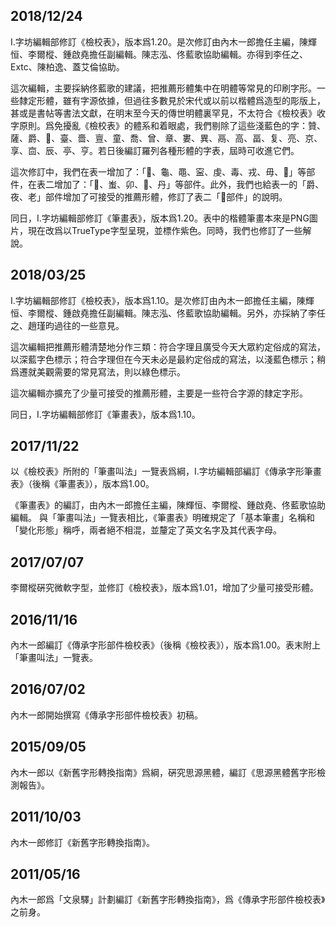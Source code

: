 ﻿## 2018/12/24

I.字坊編輯部修訂《檢校表》，版本爲1.20。是次修訂由內木一郎擔任主編，陳輝恒、李爾樅、鍾啟堯擔任副編輯。陳志泓、佟藍歌協助編輯。亦得到李任之、Extc、陳柏逸、蓋艾倫協助。

這次編輯，主要採納佟藍歌的建議，把推薦形體集中在明體等常見的印刷字形。一些隸定形體，雖有字源依據，但過往多數見於宋代或以前以楷體爲造型的彫版上，甚或是書帖等書法文獻，在明末至今天的傳世明體裏罕見，不太符合《檢校表》收字原則。爲免擾亂《檢校表》的體系和着眼處，我們剔除了這些淺藍色的字：贊、薩、爵、𩫏、臺、嗇、亶、童、喬、曾、章、婁、異、鬲、高、畐、复、亮、京、享、㐭、辰、亭、亨。若日後編訂羅列各種形體的字表，屆時可收進它們。

這次修訂中，我們在表一增加了：「𬟏、龜、黽、寍、虔、毒、戎、毋、𣥂」等部件，在表二增加了：「𧈪、蚩、卯、𠨍、丹」等部件。此外，我們也給表一的「爵、夜、老」部件增加了可接受的推薦形體，修訂了表二「𠘧部件」的說明。

同日，I.字坊編輯部修訂《筆畫表》，版本爲1.20。表中的楷體筆畫本來是PNG圖片，現在改爲以TrueType字型呈現，並標作紫色。同時，我們也修訂了一些解說。

## 2018/03/25

I.字坊編輯部修訂《檢校表》，版本爲1.10。是次修訂由內木一郎擔任主編，陳輝恒、李爾樅、鍾啟堯擔任副編輯。陳志泓、佟藍歌協助編輯。另外，亦採納了李任之、趙瑾昀過往的一些意見。

這次編輯把推薦形體清楚地分作三類：符合字理且廣受今天大眾約定俗成的寫法，以深藍字色標示；符合字理但在今天未必是最約定俗成的寫法，以淺藍色標示；稍爲遷就美觀需要的常見寫法，則以綠色標示。

這次編輯亦擴充了少量可接受的推薦形體，主要是一些符合字源的隸定字形。

同日，I.字坊編輯部修訂《筆畫表》，版本爲1.10。

## 2017/11/22

以《檢校表》所附的「筆畫叫法」一覽表爲綱，I.字坊編輯部編訂《傳承字形筆畫表》（後稱《筆畫表》），版本爲1.00。

《筆畫表》的編訂，由內木一郎擔任主編，陳輝恒、李爾樅、鍾啟堯、佟藍歌協助編輯。
與「筆畫叫法」一覽表相比，《筆畫表》明確規定了「基本筆畫」名稱和「變化形態」稱呼，兩者絕不相混，並釐定了英文名字及其代表字母。

## 2017/07/07

李爾樅硏究微軟字型，並修訂《檢校表》，版本爲1.01，增加了少量可接受形體。

## 2016/11/16

內木一郎編訂《傳承字形部件檢校表》（後稱《檢校表》），版本爲1.00。表末附上「筆畫叫法」一覽表。

## 2016/07/02

內木一郎開始撰寫《傳承字形部件檢校表》初稿。

## 2015/09/05

內木一郎以《新舊字形轉換指南》爲綱，硏究思源黑體，編訂《思源黑體舊字形檢測報告》。

## 2011/10/03

內木一郎修訂《新舊字形轉換指南》。

## 2011/05/16

內木一郎爲「文泉驛」計劃編訂《新舊字形轉換指南》，爲《傳承字形部件檢校表》之前身。
